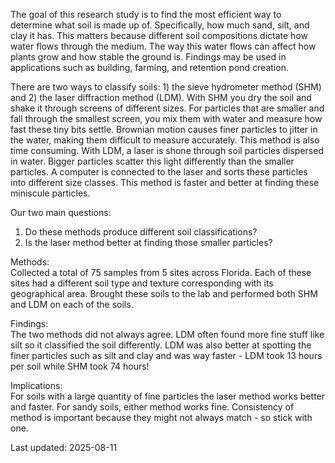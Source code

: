 The goal of this research study is to find the most efficient way to determine what soil is made up of. Specifically, how much sand, silt, and clay it has. This matters because different soil compositions dictate how water flows through the medium. The way this water flows can affect how plants grow and how stable the ground is. Findings may be used in applications such as building, farming, and retention pond creation. 

There are two ways to classify soils: 1\) the sieve hydrometer method (SHM) and 2\) the laser diffraction method (LDM). With SHM you dry the soil and shake it through screens of different sizes. For particles that are smaller and fall through the smallest screen, you mix them with water and measure how fast these tiny bits settle. Brownian motion causes finer particles to jitter in the water, making them difficult to measure accurately. This method is also time consuming. With LDM, a laser is shone through soil particles dispersed in water. Bigger particles scatter this light differently than the smaller particles. A computer is connected to the laser and sorts these particles into different size classes. This method is faster and better at finding these miniscule particles.

Our two main questions:

1. Do these methods produce different soil classifications?  
2. Is the laser method better at finding those smaller particles?

Methods:  
Collected a total of 75 samples from 5 sites across Florida. Each of these sites had a different soil type and texture corresponding with its geographical area. Brought these soils to the lab and performed both SHM and LDM on each of the soils. 

Findings:  
The two methods did not always agree. LDM often found more fine stuff like silt so it classified the soil differently. LDM was also better at spotting the finer particles such as silt and clay and was way faster \- LDM took 13 hours per soil while SHM took 74 hours\!

Implications:  
For soils with a large quantity of fine particles the laser method works better and faster. For sandy soils, either method works fine. Consistency of method is important because they might not always match \- so stick with one.


Last updated: 2025-08-11
